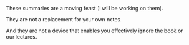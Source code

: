 These summaries are a moving feast (I will be working on them).

They are not a replacement for your own notes.

And they are not a device that enables you effectively ignore the book or our lectures.
